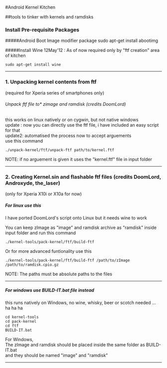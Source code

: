 #Android Kernel Kitchen

##tools to tinker with kernels and ramdisks 

### Install Pre-requisite Packages

#####Android Boot Image modifier package
	sudo apt-get install abootimg

#####Install Wine
12May'12 : As of now required only by "ftf creation" area of kitchen

	sudo apt-get install wine
**********
### 1. Unpacking kernel contents from ftf 
(required for Xperia series of smartphones only)

######   Unpack ftf  file to* zimage and ramdisk (credits DoomLord) 
   this works on linux natively or on cygwin, but not native windows  
   update : now you can directly use the ftf file, i have included an easy script for that   
   update2: automatised the process now to accept arguements   
   use this command 
 
	./unpack-kernel/ftf/unpack-ftf path/to/kernel.ftf
	
NOTE: if no arguement is given it uses the "kernel.ftf" file in input folder


***********
### 2. Creating Kernel.sin and flashable ftf files (credits DoomLord, Androxyde, the_laser)
(only for Xperia X10i or X10a for now)

#####   For linux use this
I have ported DoomLord's script onto Linux but it needs wine to work

You can keep zImage as "image" and ramdisk archive as "ramdisk" inside input
folder and run this command

	./kernel-tools/pack-kernel/ftf/build-ftf
	
Or for more advanced funtionality use this

	./kernel-tools/pack-kernel/ftf/build-ftf /path/to/zImage /path/to/ramdisk.cpio.gz
NOTE: The paths must be absolute paths to the files
_ _ _
#####  For windows use BUILD-IT.bat file instead
this runs natively on Windows, no wine, whisky, beer or scotch needed ... ha ha ha

	cd kernel-tools
	cd pack-kernel
	cd ftf
	BUILD-IT.bat
	
For Windows,  
The zImage and ramdisk should be placed inside the same folder as BUILD-IT.bat   
and they should be named "image" and "ramdisk"

***************

